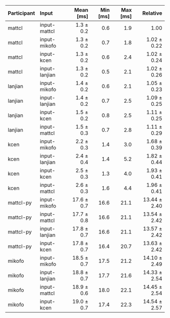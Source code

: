 | Participant | Input | Mean [ms] | Min [ms] | Max [ms] | Relative |
|:---|:---|---:|---:|---:|---:|
| mattcl | input-mattcl | 1.3 ± 0.2 | 0.6 | 1.9 | 1.00 |
| mattcl | input-mikofo | 1.3 ± 0.2 | 0.7 | 1.8 | 1.02 ± 0.22 |
| mattcl | input-kcen | 1.3 ± 0.2 | 0.6 | 2.4 | 1.02 ± 0.24 |
| mattcl | input-lanjian | 1.3 ± 0.2 | 0.5 | 2.1 | 1.02 ± 0.26 |
| lanjian | input-mikofo | 1.4 ± 0.2 | 0.6 | 2.1 | 1.05 ± 0.23 |
| lanjian | input-lanjian | 1.4 ± 0.2 | 0.7 | 2.5 | 1.09 ± 0.25 |
| lanjian | input-kcen | 1.5 ± 0.2 | 0.8 | 2.5 | 1.11 ± 0.25 |
| lanjian | input-mattcl | 1.5 ± 0.3 | 0.7 | 2.8 | 1.11 ± 0.29 |
| kcen | input-mikofo | 2.2 ± 0.3 | 1.4 | 3.0 | 1.68 ± 0.39 |
| kcen | input-lanjian | 2.4 ± 0.4 | 1.4 | 5.2 | 1.82 ± 0.44 |
| kcen | input-kcen | 2.5 ± 0.3 | 1.3 | 4.0 | 1.93 ± 0.41 |
| kcen | input-mattcl | 2.6 ± 0.3 | 1.6 | 4.4 | 1.96 ± 0.41 |
| mattcl-py | input-mikofo | 17.6 ± 0.7 | 16.6 | 21.1 | 13.44 ± 2.40 |
| mattcl-py | input-mattcl | 17.7 ± 0.8 | 16.6 | 21.1 | 13.54 ± 2.42 |
| mattcl-py | input-lanjian | 17.8 ± 0.7 | 16.6 | 21.1 | 13.57 ± 2.42 |
| mattcl-py | input-kcen | 17.8 ± 0.7 | 16.4 | 20.7 | 13.63 ± 2.42 |
| mikofo | input-mikofo | 18.5 ± 0.7 | 17.5 | 21.2 | 14.10 ± 2.49 |
| mikofo | input-lanjian | 18.8 ± 0.7 | 17.7 | 21.6 | 14.33 ± 2.54 |
| mikofo | input-mattcl | 18.9 ± 0.6 | 18.0 | 22.1 | 14.45 ± 2.54 |
| mikofo | input-kcen | 19.0 ± 0.7 | 17.4 | 22.3 | 14.54 ± 2.57 |
